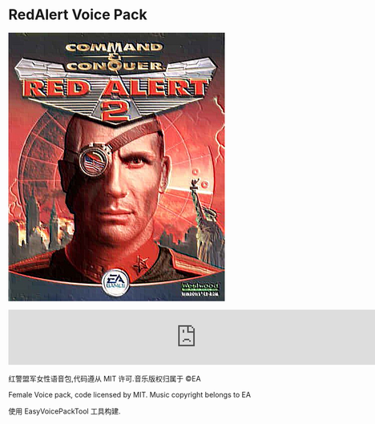 # RedAlert Voice Pack

![](avatar.jpg)

<iframe frameborder="no" border="0" marginwidth="0" marginheight="0" width="750" height="110" loading="lazy" sandbox="allow-popups allow-scripts allow-same-origin" src="https://www.xiami.com/webapp/embed-player?autoPlay=1&id=1771720834"></iframe>

红警盟军女性语音包,代码遵从 MIT 许可.音乐版权归属于 ©EA

Female Voice pack, code licensed by MIT. Music copyright belongs to EA

使用 EasyVoicePackTool 工具构建.
